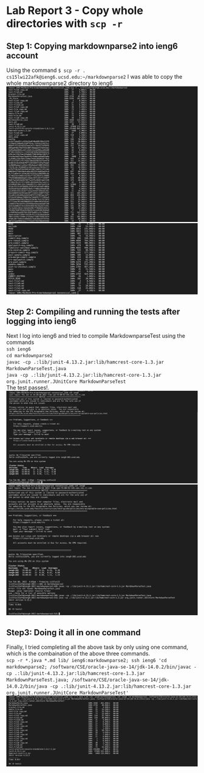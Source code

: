 # Lab Report 3 - Copy whole directories with  `scp -r`
## Step 1: Copying markdownparse2 into ieng6 account
Using the command `$ scp -r . cs15lwi22afk@ieng6.ucsd.edu:~/markdownparse2` I was able to copy the whole markdownparse2 directory to ieng6
![image](scnr1.png)
![image](scnr2.png)<br>
## Step 2: Compiling and running the tests after logging into ieng6
Next I log into ieng6 and tried to compile MarkdownparseTest using the commands<br>
`ssh ieng6`<br>
`cd markdownparse2`<br>
`javac -cp .:lib/junit-4.13.2.jar:lib/hamcrest-core-1.3.jar MarkdownParseTest.java`<br>
 `java -cp .:lib/junit-4.13.2.jar:lib/hamcrest-core-1.3.jar org.junit.runner.JUnitCore MarkdownParseTest`<br>
 The test passes!.
![image](scnr3.png)
![image](scnr4.png)<br>
## Step3: Doing it all in one command
Finally, I tried completing all the above task by only using one command, which is the combaination of the above three commands.<br>
`scp -r *.java *.md lib/ ieng6:markdownparse2; ssh ieng6 'cd markdownparse2; /software/CSE/oracle-java-se-14/jdk-14.0.2/bin/javac -cp .:lib/junit-4.13.2.jar:lib/hamcrest-core-1.3.jar MarkdownParseTest.java; /software/CSE/oracle-java-se-14/jdk-14.0.2/bin/java -cp .:lib/junit-4.13.2.jar:lib/hamcrest-core-1.3.jar org.junit.runner.JUnitCore MarkdownParseTest'`
![image](scnr6.png)
